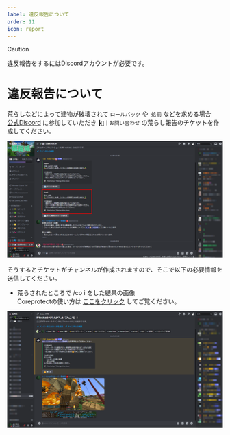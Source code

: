 ```yaml
---
label: 違反報告について
order: 11
icon: report
---
```

> [!CAUTION]
> 違反報告をするにはDiscordアカウントが必要です。

# 違反報告について
荒らしなどによって建物が破壊されて `ロールバック` や` 処罰` などを求める場合<br>
[公式Discord](https://discord.gg/GAUrAa7gwQ) に参加していただき `┣📨｜お問い合わせ`  の荒らし報告のチケットを作成してください。<br>

![](/images/report/1.png)

そうするとチケットがチャンネルが作成されますので、そこで以下の必要情報を送信してください。
- 荒らされたところで /co i をした結果の画像<br>
Coreprotectの使い方は [ここをクリック](https://docs.fukumaisaba.net/plugins/coreprotect/) してご覧ください。<br>

![](/images/report/2.png)